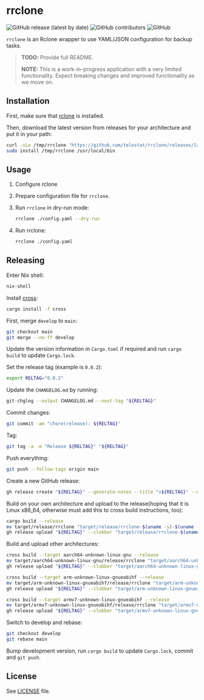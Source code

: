 # rrclone

![GitHub release (latest by date)](https://img.shields.io/github/v/release/telostat/rrclone)
![GitHub contributors](https://img.shields.io/github/contributors/telostat/rrclone)
![GitHub](https://img.shields.io/github/license/telostat/rrclone)

`rrclone` is an Rclone wrapper to use YAML/JSON configuration for backup tasks.

> **TODO:** Provide full README.
>
> **NOTE:** This is a work-in-progress application with a very limited
> functionality. Expect breaking changes and improved functionality as
> we move on.

## Installation

First, make sure that [rclone](https://rclone.org/install/) is
installed.

Then, download the latest version from releases for your architecture
and put it in your path:

```sh
curl -sLo /tmp/rrclone "https://github.com/telostat/rrclone/releases/latest/download/rrclone-$(uname -s)-$(uname -m)"
sudo install /tmp/rrclone /usr/local/bin
```

## Usage

1. Configure rclone
1. Prepare configuration file for `rrclone`.
1. Run `rrclone` in dry-run mode:

    ```sh
    rrclone ./config.yaml --dry-run
    ```

1. Run rrclone:

    ```sh
    rrclone ./config.yaml
    ```

## Releasing

Enter Nix shell:

```sh
nix-shell
```

Install [cross](https://github.com/cross-rs/cross):

```sh
cargo install -f cross
```

First, merge `develop` to `main`:

```sh
git checkout main
git merge --no-ff develop
```

Update the version information in `Cargo.toml` if required and run
`cargo build` to update `Cargo.lock`.

Set the release tag (example is `0.0.2`):

```sh
export RELTAG="0.0.2"
```

Update the `CHANGELOG.md` by running:

```sh
git-chglog --output CHANGELOG.md --next-tag "${RELTAG}"
```

Commit changes:

```sh
git commit -am "chore(release): ${RELTAG}"
```

Tag:

```sh
git tag -a -m "Release ${RELTAG}" "${RELTAG}"
```

Push everything:

```sh
git push --follow-tags origin main
```

Create a new GitHub release:

```sh
gh release create "${RELTAG}" --generate-notes --title "v${RELTAG}" --draft
```

Build on your own architecture and upload to the release(hoping that
it is Linux x86_64, otherwise must add this to cross build
instructions, too):

```sh
cargo build --release
mv target/release/rrclone "target/release/rrclone-$(uname -s)-$(uname -m)"
gh release upload "${RELTAG}" --clobber "target/release/rrclone-$(uname -s)-$(uname -m)"
```

Build and upload other architectures:

```sh
cross build --target aarch64-unknown-linux-gnu --release
mv target/aarch64-unknown-linux-gnu/release/rrclone "target/aarch64-unknown-linux-gnu/release/rrclone-Linux-aarch64"
gh release upload "${RELTAG}" --clobber "target/aarch64-unknown-linux-gnu/release/rrclone-Linux-aarch64"

cross build --target arm-unknown-linux-gnueabihf --release
mv target/arm-unknown-linux-gnueabihf/release/rrclone "target/arm-unknown-linux-gnueabihf/release/rrclone-Linux-arm"
gh release upload "${RELTAG}" --clobber "target/arm-unknown-linux-gnueabihf/release/rrclone-Linux-arm"

cross build --target armv7-unknown-linux-gnueabihf --release
mv target/armv7-unknown-linux-gnueabihf/release/rrclone "target/armv7-unknown-linux-gnueabihf/release/rrclone-Linux-armv7"
gh release upload "${RELTAG}" --clobber "target/armv7-unknown-linux-gnueabihf/release/rrclone-Linux-armv7"
```

Switch to develop and rebase:

```sh
git checkout develop
git rebase main
```

Bump development version, run `cargo build` to update `Cargo.lock`,
commit and `git push`.

## License

See [LICENSE](./LICENSE) file.
